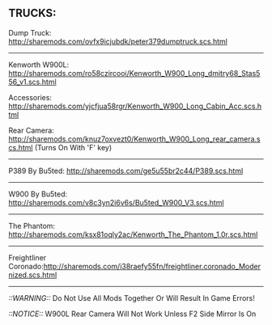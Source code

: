 TRUCKS:
-------------------------------------

Dump Truck: http://sharemods.com/ovfx9icjubdk/peter379dumptruck.scs.html

-------------------------------------

Kenworth W900L: http://sharemods.com/ro58czircooi/Kenworth_W900_Long_dmitry68_Stas556_v1.scs.html

Accessories: http://sharemods.com/yjcfjua58rgr/Kenworth_W900_Long_Cabin_Acc.scs.html

Rear Camera: http://sharemods.com/knuz7oxvezt0/Kenworth_W900_Long_rear_camera.scs.html  (Turns On With 'F' key)

-------------------------------------

P389 By Bu5ted: http://sharemods.com/ge5u55br2c44/P389.scs.html

-------------------------------------

W900 By Bu5ted: http://sharemods.com/v8c3yn2i6v6s/Bu5ted_W900_V3.scs.html

-------------------------------------

The Phantom: http://sharemods.com/ksx81oqly2ac/Kenworth_The_Phantom_1.0r.scs.html

-------------------------------------

Freightliner Coronado:http://sharemods.com/i38raefy55fn/freightliner.coronado_Modernized.scs.html


-------------------------------------

*::WARNING::*  Do Not Use All Mods Together Or Will Result In Game Errors!

*::NOTICE::*   W900L Rear Camera Will Not Work Unless F2 Side Mirror Is On
